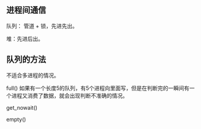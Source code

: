 ## 进程间通信

队列： 管道 + 锁，先进先出。

堆：先进后出。



## 队列的方法

不适合多进程的情况。

full()   如果有一个长度5的队列，有5个进程向里面写，但是在判断完的一瞬间有一个进程又消费了数据，就会出现判断不准确的情况。

get_nowait()

empty()